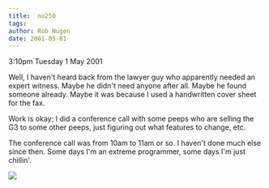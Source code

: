 ```yaml
---
title:  no250
tags: 
author: Rob Nugen
date: 2001-05-01
---
```


<p class=date>3:10pm Tuesday 1 May 2001</p>

<p>Well, I haven't heard back from the lawyer guy who
apparently needed an expert witness.  Maybe he didn't
need anyone after all.  Maybe he found someone
already.  Maybe it was because I used a handwritten
cover sheet for the fax.</p>

<p>Work is okay; I did a conference call with some
peeps who are selling the G3 to some other peeps, just
figuring out what features to change, etc.</p>

<p>The conference call was from 10am to 11am or so.  I
haven't done much else since then.  Some days I'm an
extreme programmer, some days I'm just chillin'.</p>

<p><img src="/images/rob/wL-ROB.gif"/></p>
